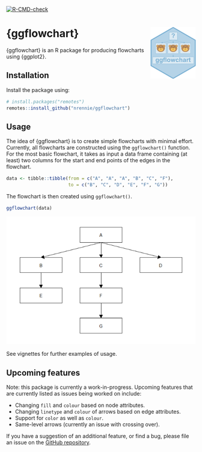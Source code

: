 <!-- badges: start -->
  [![R-CMD-check](https://github.com/nrennie/ggflowchart/actions/workflows/R-CMD-check.yaml/badge.svg)](https://github.com/nrennie/ggflowchart/actions/workflows/R-CMD-check.yaml)
  <!-- badges: end -->

# {ggflowchart} <img src="man/figures/logo.png" align="right" width="120" />

{ggflowchart} is an R package for producing flowcharts using {ggplot2}.

## Installation

Install the package using:

```r
# install.packages("remotes")
remotes::install_github("nrennie/ggflowchart")
```

## Usage

The idea of {ggflowchart} is to create simple flowcharts with minimal effort. Currently, all flowcharts are constructed using the `ggflowchart()` function. For the most basic flowchart, it takes as input a data frame containing (at least) two columns for the start and end points of the edges in the flowchart.

```r
data <- tibble::tibble(from = c("A", "A", "A", "B", "C", "F"),
                       to = c("B", "C", "D", "E", "F", "G"))
```
The flowchart is then created using `ggflowchart()`.

```r
ggflowchart(data)
```

![](man/figures/README-minimal.png)

See vignettes for further examples of usage.

## Upcoming features

Note: this package is currently a work-in-progress. Upcoming features that are currently listed as issues being worked on include:

* Changing `fill` and `colour` based on node attributes.
* Changing `linetype` and `colour` of arrows based on edge attributes.
* Support for `color` as well as `colour`.
* Same-level arrows (currently an issue with crossing over).

If you have a suggestion of an additional feature, or find a bug, please file an issue on the [GitHub repository](https://github.com/nrennie/ggflowchart/issues).

